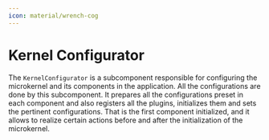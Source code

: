 ```yaml
---
icon: material/wrench-cog
---
```


# Kernel Configurator

The `KernelConfigurator` is a subcomponent responsible for configuring the microkernel and its components in the application.
All the configurations are done by this subcomponent. It prepares all the configurations preset in each component
and also registers all the plugins, initializes them and sets the pertinent configurations. That is the first component
initialized, and it allows to realize certain actions before and after the initialization of the microkernel.

[//]: # (todo: determinar las interfaces que debe implementar cada subcomponente y los plugins, puesto que debe de conocer)

[//]: # (todo: todas ellas ya que las configura siguiendo cierto orden de prioridad o dependencias.)

[//]: # (todo [opcional]: tal vez emplear un fichero de configuracion o algo)